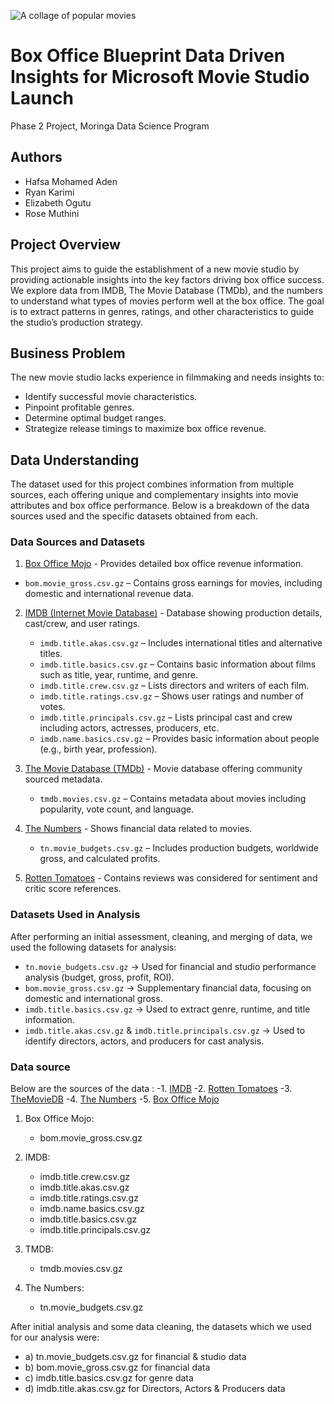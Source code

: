 
![A collage of popular movies](https://cdn.mos.cms.futurecdn.net/rDJegQJaCyGaYysj2g5XWY-1280-80.jpg.webp)

# Box Office Blueprint Data Driven Insights for Microsoft Movie Studio Launch
Phase 2 Project, Moringa Data Science Program

## Authors
- Hafsa Mohamed Aden
- Ryan Karimi
- Elizabeth Ogutu
- Rose Muthini

## Project Overview
This project aims to guide the establishment of a new movie studio by providing actionable insights into the key factors driving box office success. We explore data from IMDB, The Movie Database (TMDb), and the numbers to understand what types of movies perform well at the box office. The goal is to extract patterns in genres, ratings, and other characteristics to guide the studio’s production strategy.

## Business Problem
The new movie studio lacks experience in filmmaking and needs insights to:
- Identify successful movie characteristics.
- Pinpoint profitable genres.
- Determine optimal budget ranges.
- Strategize release timings to maximize box office revenue.

## Data Understanding
The dataset used for this project combines information from multiple sources, each offering unique and complementary insights into movie attributes and box office performance. Below is a breakdown of the data sources used and the specific datasets obtained from each.

###  Data Sources and Datasets

1. [Box Office Mojo](https://www.boxofficemojo.com/) - Provides detailed box office revenue information.
 - `bom.movie_gross.csv.gz` – Contains gross earnings for movies, including domestic and international revenue data.

2. [IMDB (Internet Movie Database)](https://www.imdb.com/) - Database showing production details, cast/crew, and user ratings.
   - `imdb.title.akas.csv.gz` – Includes international titles and alternative titles.
   - `imdb.title.basics.csv.gz` – Contains basic information about films such as title, year, runtime, and genre.
   - `imdb.title.crew.csv.gz` – Lists directors and writers of each film.
   - `imdb.title.ratings.csv.gz` – Shows user ratings and number of votes.
   - `imdb.title.principals.csv.gz` – Lists principal cast and crew including actors, actresses, producers, etc.
   - `imdb.name.basics.csv.gz` – Provides basic information about people (e.g., birth year, profession).

3. [The Movie Database (TMDb)](https://www.themoviedb.org/) - Movie database offering community sourced metadata.

   - `tmdb.movies.csv.gz` – Contains metadata about movies including popularity, vote count, and language.

4. [The Numbers](https://www.the-numbers.com/) - Shows financial data related to movies.

   - `tn.movie_budgets.csv.gz` – Includes production budgets, worldwide gross, and calculated profits.

5. [Rotten Tomatoes](https://www.rottentomatoes.com/) - Contains reviews was considered for sentiment and critic score references.


###  Datasets Used in Analysis
After performing an initial assessment, cleaning, and merging of data, we used the following datasets for analysis:

- `tn.movie_budgets.csv.gz` → Used for financial and studio performance analysis (budget, gross, profit, ROI).
- `bom.movie_gross.csv.gz` → Supplementary financial data, focusing on domestic and international gross.
- `imdb.title.basics.csv.gz` → Used to extract genre, runtime, and title information.
- `imdb.title.akas.csv.gz` & `imdb.title.principals.csv.gz` → Used to identify directors, actors, and producers for cast analysis.















































### Data source
Below are the sources of the data :
    -1. [IMDB](https://www.imdb.com/)
    -2.  [Rotten Tomatoes](https://www.rottentomatoes.com/)
    -3. [TheMovieDB](https://www.themoviedb.org/)
    -4.  [The Numbers](https://www.the-numbers.com/)
    -5. [Box Office Mojo](https://www.boxofficemojo.com/)













1. Box Office Mojo:
   - bom.movie_gross.csv.gz

2. IMDB:
   - imdb.title.crew.csv.gz
   - imdb.title.akas.csv.gz
   - imdb.title.ratings.csv.gz
   - imdb.name.basics.csv.gz
   - imdb.title.basics.csv.gz
   - imdb.title.principals.csv.gz

3. TMDB:
   - tmdb.movies.csv.gz

4. The Numbers:
   - tn.movie_budgets.csv.gz

After initial analysis and some data cleaning, the datasets which we used for our analysis were:

- a) tn.movie_budgets.csv.gz for financial & studio data
- b) bom.movie_gross.csv.gz for financial data
- c) imdb.title.basics.csv.gz for genre data
- d) imdb.title.akas.csv.gz for Directors, Actors & Producers data